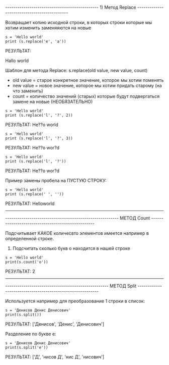 ---------------------------------------------- 1) Метод Replace -------------------------------------------- 

Возвращает копию исходной строки, в которых строки которые мы хотим изменить заменяяются на новые

```
s = 'Hello world'
print (s.replace('e', 'a'))
```

РЕЗУЛЬТАТ:

Hallo world

Шаблон для метода Replace: s.replace(old value, new value, count)

- old value = старое конкретное значение, которое мы хотим поменять
- new value = новое значение, которое мы хотим придать старому (на что заменить)
- count = количество значений (старых) которые будут подвергаться замене на новые (НЕОБЯЗАТЕЛЬНО)

```
s = 'Hello world'
print (s.replace('l', '?', 2))
```

РЕЗУЛЬТАТ: He??o world

```
s = 'Hello world'
print (s.replace('l', '?', 3))
```

РЕЗУЛЬТАТ: He??o wor?d

```
s = 'Hello world'
print (s.replace('l', '?'))
```

РЕЗУЛЬТАТ: He??o wor?d

Пример замены пробела на ПУСТУЮ СТРОКУ:

```
s = 'Hello world'
print (s.replace(' ', ''))
```

РЕЗУЛЬТАТ: Helloworld

_____________________________________

-------------------------------------------------------- МЕТОД Count --------------------------------------------------

Подсчитывает КАКОЕ количесвто элементов имеется например в определенной строке. 

1) Подсчитать сколько букв о находится в нашей строке 

```
s = 'Hello world'
print(s.count('o'))
```

РЕЗУЛЬТАТ: 2

__________________________________________________________

--------------------------------------------------- МЕТОД Split ----------------------------------------------------------

Используется например для преобразование 1 строки в список:

```
s = 'Денисов Денис Денисович'
print(s.split())
```

РЕЗУЛЬТАТ: ['Денисов', 'Денис', 'Денисович']

Разделение по букве е:

```
s = 'Денисов Денис Денисович'
print(s.split('е'))
```

РЕЗУЛЬТАТ: ['Д', 'нисов Д', 'нис Д', 'нисович']

